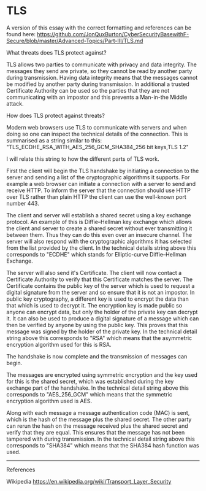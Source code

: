 # TLS

A version of this essay with the correct formatting and references can be found here: https://github.com/JonQuxBurton/CyberSecurityBasewithF-Secure/blob/master/Advanced-Topics/Part-III/TLS.md

What threats does TLS protect against?

TLS allows two parties to communicate with privacy and data integrity. The messages they send are private, so they cannot be read by another party during transmission. Having data integrity means that the messages cannot be modified by another party during transmission. In additional a trusted Certificate Authority can be used so the parties that they are not communicating with an impostor and this prevents a Man-in-the Middle attack.

How does TLS protect against threats?

Modern web browsers use TLS to communicate with servers and when doing so one can inspect the technical details of the connection. This is summarised as a string similar to this: 
"TLS_ECDHE_RSA_WITH_AES_256_GCM_SHA384_256 bit keys,TLS 1.2"

I will relate this string to how the different parts of TLS work.

First the client will begin the TLS handshake by initiating a connection to the server and sending a list of the cryptographic algorithms it supports.
For example a web browser can initiate a connection with a server to send and receive HTTP. To inform the server that the connection should use HTTP over TLS rather than plain HTTP the client can use the well-known port number 443.

The client and server will establish a shared secret using a key exchange protocol. An example of this is Diffie–Hellman key exchange which allows the client and server to create a shared secret without ever transmitting it between them. Thus they can do this even over an insecure channel. The server will also respond with the cryptographic algorithms it has selected from the list provided by the client.
In the technical details string above this corresponds to "ECDHE" which stands for Elliptic-curve Diffie–Hellman Exchange.

The server will also send it's Certificate. The client will now contact a Certificate Authority to verify that this Certificate matches the server. The Certificate contains the public key of the server which is used to request a digital signature from the server and so ensure that it is not an impostor. In public key cryptography, a different key is used to encrypt the data than that which is used to decrypt it. The encryption key is made public so anyone can encrypt data, but only the holder of the private key can decrypt it. It can also be used to produce a digital signature of a message which can then be verified by anyone by using the public key. This proves that this message was signed by the holder of the private key.
In the technical detail string above this corresponds to "RSA" which means that the asymmetric encryption algorithm used for this is RSA.

The handshake is now complete and the transmission of messages can begin.

The messages are encrypted using symmetric encryption and the key used for this is the shared secret, which was established during the key exchange part of the handshake.
In the technical detail string above this corresponds to "AES_256_GCM" which means that the symmetric encryption algorithm used is AES.

Along with each message a message authentication code (MAC) is sent, which is the hash of the message plus the shared secret. The other party can rerun the hash on the message received plus the shared secret and verify that they are equal. This ensures that the message has not been tampered with during transmission.
In the technical detail string above this corresponds to "SHA384" which means that the SHA384 hash function was used.

---

References

Wikipedia https://en.wikipedia.org/wiki/Transport_Layer_Security

